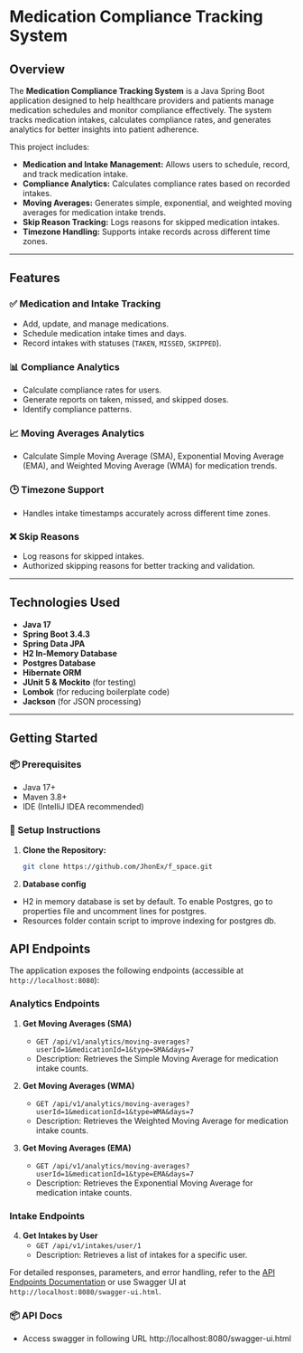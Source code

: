 # Medication Compliance Tracking System

## Overview

The **Medication Compliance Tracking System** is a Java Spring Boot application designed to help healthcare providers and patients manage medication schedules and monitor compliance effectively. The system tracks medication intakes, calculates compliance rates, and generates analytics for better insights into patient adherence.

This project includes:
- **Medication and Intake Management:** Allows users to schedule, record, and track medication intake.
- **Compliance Analytics:** Calculates compliance rates based on recorded intakes.
- **Moving Averages:** Generates simple, exponential, and weighted moving averages for medication intake trends.
- **Skip Reason Tracking:** Logs reasons for skipped medication intakes.
- **Timezone Handling:** Supports intake records across different time zones.

---

## Features

### ✅ Medication and Intake Tracking
- Add, update, and manage medications.
- Schedule medication intake times and days.
- Record intakes with statuses (`TAKEN`, `MISSED`, `SKIPPED`).

### 📊 Compliance Analytics
- Calculate compliance rates for users.
- Generate reports on taken, missed, and skipped doses.
- Identify compliance patterns.

### 📈 Moving Averages Analytics
- Calculate Simple Moving Average (SMA), Exponential Moving Average (EMA), and Weighted Moving Average (WMA) for medication trends.

### 🕒 Timezone Support
- Handles intake timestamps accurately across different time zones.

### ❌ Skip Reasons
- Log reasons for skipped intakes.
- Authorized skipping reasons for better tracking and validation.

---

## Technologies Used

- **Java 17**
- **Spring Boot 3.4.3**
- **Spring Data JPA**
- **H2 In-Memory Database**
- **Postgres Database**
- **Hibernate ORM**
- **JUnit 5 & Mockito** (for testing)
- **Lombok** (for reducing boilerplate code)
- **Jackson** (for JSON processing)

---

## Getting Started

### 📦 Prerequisites

- Java 17+
- Maven 3.8+
- IDE (IntelliJ IDEA recommended)

### 🔧 Setup Instructions

1. **Clone the Repository:**
   ```bash
   git clone https://github.com/JhonEx/f_space.git
1. **Database config**
- H2 in memory database is set by default. To enable Postgres, go to properties file and uncomment lines for postgres.
- Resources folder contain script to improve indexing for postgres db.


## API Endpoints
The application exposes the following endpoints (accessible at `http://localhost:8080`):

### Analytics Endpoints
1. **Get Moving Averages (SMA)**
    - `GET /api/v1/analytics/moving-averages?userId=1&medicationId=1&type=SMA&days=7`
    - Description: Retrieves the Simple Moving Average for medication intake counts.

2. **Get Moving Averages (WMA)**
    - `GET /api/v1/analytics/moving-averages?userId=1&medicationId=1&type=WMA&days=7`
    - Description: Retrieves the Weighted Moving Average for medication intake counts.

3. **Get Moving Averages (EMA)**
    - `GET /api/v1/analytics/moving-averages?userId=1&medicationId=1&type=EMA&days=7`
    - Description: Retrieves the Exponential Moving Average for medication intake counts.

### Intake Endpoints
4. **Get Intakes by User**
    - `GET /api/v1/intakes/user/1`
    - Description: Retrieves a list of intakes for a specific user.

For detailed responses, parameters, and error handling, refer to the [API Endpoints Documentation](#) or use Swagger UI at `http://localhost:8080/swagger-ui.html`.

### 📦 API Docs

- Access swagger in following URL http://localhost:8080/swagger-ui.html